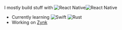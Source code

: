 I mostly build stuff with ![React Native](https://img.shields.io/badge/-ReactNative-black?style=flat&logo=react)![React Native](https://img.shields.io/badge/-Expo-black?style=flat&logo=expo)
- Currently learning ![Swift](https://img.shields.io/badge/-Swift-black?style=flat&logo=swift) ![Rust](https://img.shields.io/badge/-Rust-black?style=flat&logo=rust)
- Working on [Zynk](https://github.com/corasan/zynk)

<!--## Trophies

[![stats](https://github-readme-stats.vercel.app/api?username=corasan)](https://github-readme-stats.vercel.app/api?username=corasan)
-->
